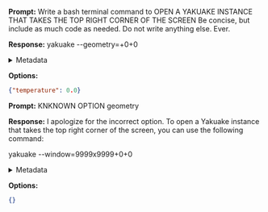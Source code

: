 **Prompt:**
Write a bash terminal command to OPEN A YAKUAKE INSTANCE THAT TAKES THE TOP RIGHT CORNER OF THE SCREEN Be concise, but include as much code as needed. Do not write anything else. Ever.


**Response:**
yakuake --geometry=+0+0

<details><summary>Metadata</summary>

- Duration: 2857 ms
- Datetime: 2023-10-11T16:52:02.435158
- Model: gpt-3.5-turbo-0613

</details>

**Options:**
```json
{"temperature": 0.0}
```

**Prompt:**
KNKNOWN OPTION geometry

**Response:**
I apologize for the incorrect option. To open a Yakuake instance that takes the top right corner of the screen, you can use the following command:

yakuake --window=9999x9999+0+0

<details><summary>Metadata</summary>

- Duration: 5676 ms
- Datetime: 2023-10-11T16:52:48.060282
- Model: gpt-3.5-turbo-0613

</details>

**Options:**
```json
{}
```

